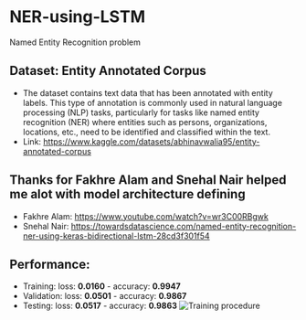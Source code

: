# NER-using-LSTM
Named Entity Recognition problem
## Dataset: Entity Annotated Corpus
- The dataset contains text data that has been annotated with entity labels. This type of annotation is commonly used in natural language processing (NLP) tasks, particularly for tasks like named entity recognition (NER) where entities such as persons, organizations, locations, etc., need to be identified and classified within the text.
- Link: https://www.kaggle.com/datasets/abhinavwalia95/entity-annotated-corpus
## Thanks for Fakhre Alam and Snehal Nair helped me alot with model architecture defining
- Fakhre Alam: https://www.youtube.com/watch?v=wr3C00RBgwk
- Snehal Nair: https://towardsdatascience.com/named-entity-recognition-ner-using-keras-bidirectional-lstm-28cd3f301f54
## Performance:
- Training:
    loss: **0.0160** - accuracy: **0.9947**
- Validation:
    loss: **0.0501** - accuracy: **0.9867**
- Testing:
    loss: **0.0517** - accuracy: **0.9863**
  ![Training procedure](https://github.com/abdo-ashraf/NER-using-LSTM/assets/88582125/0102fc58-c62b-43ea-a4be-d00116a4bc0c)

